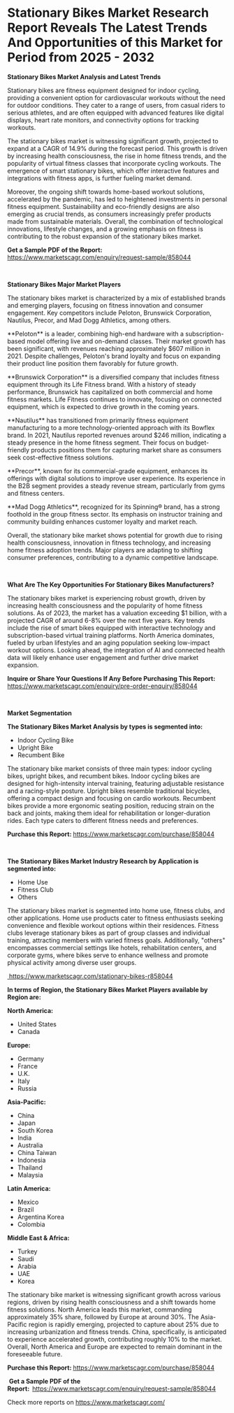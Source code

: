 <p><h1>Stationary Bikes Market Research Report Reveals The Latest Trends And Opportunities of this Market for Period from 2025 - 2032</h1></p><p><strong>Stationary Bikes Market Analysis and Latest Trends</strong></p>
<p><p>Stationary bikes are fitness equipment designed for indoor cycling, providing a convenient option for cardiovascular workouts without the need for outdoor conditions. They cater to a range of users, from casual riders to serious athletes, and are often equipped with advanced features like digital displays, heart rate monitors, and connectivity options for tracking workouts.</p><p>The stationary bikes market is witnessing significant growth, projected to expand at a CAGR of 14.9% during the forecast period. This growth is driven by increasing health consciousness, the rise in home fitness trends, and the popularity of virtual fitness classes that incorporate cycling workouts. The emergence of smart stationary bikes, which offer interactive features and integrations with fitness apps, is further fueling market demand.</p><p>Moreover, the ongoing shift towards home-based workout solutions, accelerated by the pandemic, has led to heightened investments in personal fitness equipment. Sustainability and eco-friendly designs are also emerging as crucial trends, as consumers increasingly prefer products made from sustainable materials. Overall, the combination of technological innovations, lifestyle changes, and a growing emphasis on fitness is contributing to the robust expansion of the stationary bikes market.</p></p>
<p><strong>Get a Sample PDF of the Report:&nbsp;</strong> <a href="https://www.marketscagr.com/enquiry/request-sample/858044?utm_campaign=1166&utm_medium=2&utm_source=Github&utm_content=ia&utm_term=06022025&utm_id=stationary-bikes">https://www.marketscagr.com/enquiry/request-sample/858044</a></p>
<p>&nbsp;</p>
<p><strong>Stationary Bikes Major Market Players</strong></p>
<p><p>The stationary bikes market is characterized by a mix of established brands and emerging players, focusing on fitness innovation and consumer engagement. Key competitors include Peloton, Brunswick Corporation, Nautilus, Precor, and Mad Dogg Athletics, among others.</p><p>**Peloton** is a leader, combining high-end hardware with a subscription-based model offering live and on-demand classes. Their market growth has been significant, with revenues reaching approximately $607 million in 2021. Despite challenges, Peloton's brand loyalty and focus on expanding their product line position them favorably for future growth.</p><p>**Brunswick Corporation** is a diversified company that includes fitness equipment through its Life Fitness brand. With a history of steady performance, Brunswick has capitalized on both commercial and home fitness markets. Life Fitness continues to innovate, focusing on connected equipment, which is expected to drive growth in the coming years.</p><p>**Nautilus** has transitioned from primarily fitness equipment manufacturing to a more technology-oriented approach with its Bowflex brand. In 2021, Nautilus reported revenues around $246 million, indicating a steady presence in the home fitness segment. Their focus on budget-friendly products positions them for capturing market share as consumers seek cost-effective fitness solutions.</p><p>**Precor**, known for its commercial-grade equipment, enhances its offerings with digital solutions to improve user experience. Its experience in the B2B segment provides a steady revenue stream, particularly from gyms and fitness centers.</p><p>**Mad Dogg Athletics**, recognized for its Spinning® brand, has a strong foothold in the group fitness sector. Its emphasis on instructor training and community building enhances customer loyalty and market reach.</p><p>Overall, the stationary bike market shows potential for growth due to rising health consciousness, innovation in fitness technology, and increasing home fitness adoption trends. Major players are adapting to shifting consumer preferences, contributing to a dynamic competitive landscape.</p></p>
<p>&nbsp;</p>
<p><strong>What Are The Key Opportunities For Stationary Bikes Manufacturers?</strong></p>
<p><p>The stationary bikes market is experiencing robust growth, driven by increasing health consciousness and the popularity of home fitness solutions. As of 2023, the market has a valuation exceeding $1 billion, with a projected CAGR of around 6-8% over the next five years. Key trends include the rise of smart bikes equipped with interactive technology and subscription-based virtual training platforms. North America dominates, fueled by urban lifestyles and an aging population seeking low-impact workout options. Looking ahead, the integration of AI and connected health data will likely enhance user engagement and further drive market expansion.</p></p>
<p><strong>Inquire or Share Your Questions If Any Before Purchasing This Report:</strong> <a href="https://www.marketscagr.com/enquiry/pre-order-enquiry/858044?utm_campaign=1166&utm_medium=2&utm_source=Github&utm_content=ia&utm_term=06022025&utm_id=stationary-bikes">https://www.marketscagr.com/enquiry/pre-order-enquiry/858044</a></p>
<p>&nbsp;</p>
<p><strong>Market Segmentation</strong></p>
<p><strong>The Stationary Bikes Market Analysis by types is segmented into:</strong></p>
<p><ul><li>Indoor Cycling Bike</li><li>Upright Bike</li><li>Recumbent Bike</li></ul></p>
<p><p>The stationary bike market consists of three main types: indoor cycling bikes, upright bikes, and recumbent bikes. Indoor cycling bikes are designed for high-intensity interval training, featuring adjustable resistance and a racing-style posture. Upright bikes resemble traditional bicycles, offering a compact design and focusing on cardio workouts. Recumbent bikes provide a more ergonomic seating position, reducing strain on the back and joints, making them ideal for rehabilitation or longer-duration rides. Each type caters to different fitness needs and preferences.</p></p>
<p><strong>Purchase this Report:&nbsp;</strong><a href="https://www.marketscagr.com/purchase/858044?utm_campaign=1166&utm_medium=2&utm_source=Github&utm_content=ia&utm_term=06022025&utm_id=stationary-bikes">https://www.marketscagr.com/purchase/858044</a></p>
<p>&nbsp;</p>
<p><strong>The Stationary Bikes Market Industry Research by Application is segmented into:</strong></p>
<p><ul><li>Home Use</li><li>Fitness Club</li><li>Others</li></ul></p>
<p><p>The stationary bikes market is segmented into home use, fitness clubs, and other applications. Home use products cater to fitness enthusiasts seeking convenience and flexible workout options within their residences. Fitness clubs leverage stationary bikes as part of group classes and individual training, attracting members with varied fitness goals. Additionally, "others" encompasses commercial settings like hotels, rehabilitation centers, and corporate gyms, where bikes serve to enhance wellness and promote physical activity among diverse user groups.</p></p>
<p><a href="https://www.marketscagr.com/stationary-bikes-r858044?utm_campaign=1166&utm_medium=2&utm_source=Github&utm_content=ia&utm_term=06022025&utm_id=stationary-bikes">&nbsp;https://www.marketscagr.com/stationary-bikes-r858044</a></p>
<p><strong>In terms of Region, the Stationary Bikes Market Players available by Region are:</strong></p>
<p>
    <p> <strong> North America: </strong>
        <ul>
            <li>United States</li>
            <li>Canada</li>
        </ul>
        </p> 
    <p> <strong> Europe: </strong>
        <ul>
            <li>Germany</li>
            <li>France</li>
            <li>U.K.</li>
            <li>Italy</li>
            <li>Russia</li>
        </ul>
        </p> 
    <p> <strong> Asia-Pacific: </strong>
        <ul>
            <li>China</li>
            <li>Japan</li>
            <li>South Korea</li>
            <li>India</li>
            <li>Australia</li>
            <li>China Taiwan</li>
            <li>Indonesia</li>
            <li>Thailand</li>
            <li>Malaysia</li>
        </ul>
        </p> 
    <p> <strong> Latin America: </strong>
        <ul>
            <li>Mexico</li>
            <li>Brazil</li>
            <li>Argentina Korea</li>
            <li>Colombia</li>
        </ul>
        </p> 
    <p> <strong> Middle East & Africa: </strong>
        <ul>
            <li>Turkey</li>
            <li>Saudi</li>
            <li>Arabia</li>
            <li>UAE</li>
            <li>Korea</li>
        </ul>
    </p>
    </p>
<p><p>The stationary bike market is witnessing significant growth across various regions, driven by rising health consciousness and a shift towards home fitness solutions. North America leads this market, commanding approximately 35% share, followed by Europe at around 30%. The Asia-Pacific region is rapidly emerging, projected to capture about 25% due to increasing urbanization and fitness trends. China, specifically, is anticipated to experience accelerated growth, contributing roughly 10% to the market. Overall, North America and Europe are expected to remain dominant in the foreseeable future.</p></p>
<p><strong>Purchase this Report: </strong><a href="https://www.marketscagr.com/purchase/858044?utm_campaign=1166&utm_medium=2&utm_source=Github&utm_content=ia&utm_term=06022025&utm_id=stationary-bikes">https://www.marketscagr.com/purchase/858044</a></p>
<p>&nbsp;<strong>Get a Sample PDF of the Report:&nbsp;&nbsp;</strong><a href="https://www.marketscagr.com/enquiry/request-sample/858044?utm_campaign=1166&utm_medium=2&utm_source=Github&utm_content=ia&utm_term=06022025&utm_id=stationary-bikes">https://www.marketscagr.com/enquiry/request-sample/858044</a></p>
<p><strong></strong></p>
<p>Check more reports on <a href="https://www.marketscagr.com/?utm_campaign=1166&utm_medium=2&utm_source=Github&utm_content=ia&utm_term=06022025&utm_id=stationary-bikes">https://www.marketscagr.com/</a></p>